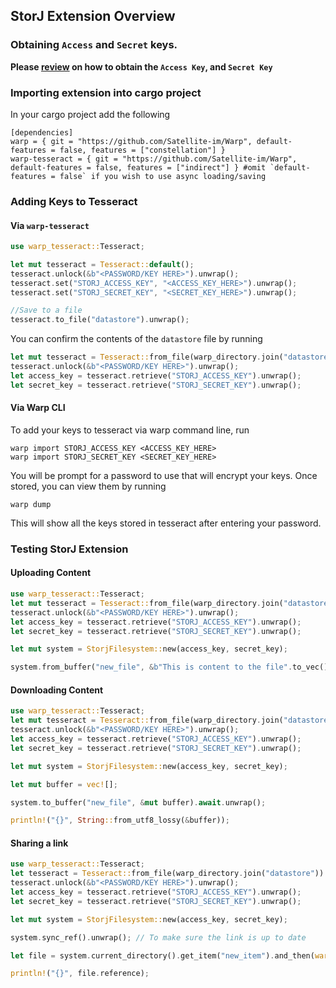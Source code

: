 ## StorJ Extension Overview

### Obtaining `Access` and `Secret` keys.

**Please [review](https://docs.storj.io/dcs/getting-started/quickstart-aws-sdk-and-hosted-gateway-mt/) on how to obtain the `Access Key`, and `Secret Key`**

### Importing extension into cargo project

In your cargo project add the following

```
[dependencies]
warp = { git = "https://github.com/Satellite-im/Warp", default-features = false, features = ["constellation"] }
warp-tesseract = { git = "https://github.com/Satellite-im/Warp", default-features = false, features = ["indirect"] } #omit `default-features = false` if you wish to use async loading/saving
```

### Adding Keys to Tesseract

#### Via `warp-tesseract`

```rust
use warp_tesseract::Tesseract;

let mut tesseract = Tesseract::default();
tesseract.unlock(&b"<PASSWORD/KEY HERE>").unwrap();
tesseract.set("STORJ_ACCESS_KEY", "<ACCESS_KEY_HERE>").unwrap();
tesseract.set("STORJ_SECRET_KEY", "<SECRET_KEY_HERE>").unwrap();

//Save to a file
tesseract.to_file("datastore").unwrap();
```

You can confirm the contents of the `datastore` file by running

```rust
let mut tesseract = Tesseract::from_file(warp_directory.join("datastore")).unwrap_or_default();
tesseract.unlock(&b"<PASSWORD/KEY HERE>").unwrap();
let access_key = tesseract.retrieve("STORJ_ACCESS_KEY").unwrap();
let secret_key = tesseract.retrieve("STORJ_SECRET_KEY").unwrap();
```

#### Via Warp CLI
To add your keys to tesseract via warp command line, run 

```
warp import STORJ_ACCESS_KEY <ACCESS_KEY_HERE>
warp import STORJ_SECRET_KEY <SECRET_KEY_HERE>
```

You will be prompt for a password to use that will encrypt your keys. Once stored, you can view them by running

```
warp dump
```

This will show all the keys stored in tesseract after entering your password. 


### Testing StorJ Extension

#### Uploading Content

```rust
use warp_tesseract::Tesseract;
let mut tesseract = Tesseract::from_file(warp_directory.join("datastore")).unwrap_or_default();
tesseract.unlock(&b"<PASSWORD/KEY HERE>").unwrap();
let access_key = tesseract.retrieve("STORJ_ACCESS_KEY").unwrap();
let secret_key = tesseract.retrieve("STORJ_SECRET_KEY").unwrap();

let mut system = StorjFilesystem::new(access_key, secret_key);

system.from_buffer("new_file", &b"This is content to the file".to_vec()).await.unwrap();
```

#### Downloading Content

```rust
use warp_tesseract::Tesseract;
let mut tesseract = Tesseract::from_file(warp_directory.join("datastore")).unwrap_or_default();
tesseract.unlock(&b"<PASSWORD/KEY HERE>").unwrap();
let access_key = tesseract.retrieve("STORJ_ACCESS_KEY").unwrap();
let secret_key = tesseract.retrieve("STORJ_SECRET_KEY").unwrap();

let mut system = StorjFilesystem::new(access_key, secret_key);

let mut buffer = vec![];

system.to_buffer("new_file", &mut buffer).await.unwrap();

println!("{}", String::from_utf8_lossy(&buffer));
```

#### Sharing a link


```rust
use warp_tesseract::Tesseract;
let tesseract = Tesseract::from_file(warp_directory.join("datastore")).unwrap_or_default();
tesseract.unlock(&b"<PASSWORD/KEY HERE>").unwrap();
let access_key = tesseract.retrieve("STORJ_ACCESS_KEY").unwrap();
let secret_key = tesseract.retrieve("STORJ_SECRET_KEY").unwrap();

let mut system = StorjFilesystem::new(access_key, secret_key);

system.sync_ref().unwrap(); // To make sure the link is up to date

let file = system.current_directory().get_item("new_item").and_then(warp::item::Item::get_file).unwrap();

println!("{}", file.reference);
```
